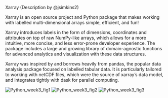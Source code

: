 Xarray (Description by @jsimkins2)

Xarray is an open source project and Python package that makes working with labelled multi-dimensional arrays simple, efficient, and fun!

Xarray introduces labels in the form of dimensions, coordinates and attributes on top of raw NumPy-like arrays, which allows for a more intuitive, more concise, and less error-prone developer experience. The package includes a large and growing library of domain-agnostic functions for advanced analytics and visualization with these data structures.

Xarray was inspired by and borrows heavily from pandas, the popular data analysis package focused on labelled tabular data. It is particularly tailored to working with netCDF files, which were the source of xarray’s data model, and integrates tightly with dask for parallel computing.

![Python_week3_fig1](https://user-images.githubusercontent.com/60155597/101864528-2fc12700-3b42-11eb-9051-0cf9ea36dc4b.png)
![Python_week3_fig2](https://user-images.githubusercontent.com/60155597/101864530-2fc12700-3b42-11eb-8ef3-f5f653949955.png)
![Python_week3_fig3](https://user-images.githubusercontent.com/60155597/101864531-3059bd80-3b42-11eb-98a4-c42b54d5100f.png)


